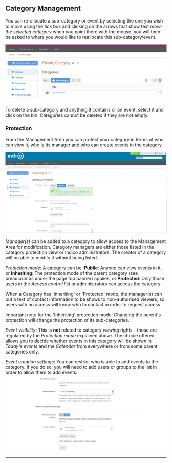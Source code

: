        
Category Management
-------------------

You can re-allocate a sub-category or event by selecting the one you wish to move using the tick box and clicking on the arrows that show text *move the selected category* when you point there with the mouse, you will then be asked to where you would like to reallocate this sub-category/event.

![](/assets/category_move.png)

To delete a sub-category and anything it contains or an event, select it and click on the bin. Categories cannot be deleted if they are not empty.

### Protection

From the Management Area you can protect your category in terms of who can view it, who is its manager and who can create events in the category.

![](/assets/category_protection_top.png)

*Manager(s)* can be added to a category to allow access to the Management Area for modification. Category managers are either those listed in the category protection view or Indico administrators. The creator of a category will be able to modify it without being listed.

*Protection mode*: A category can be:
**Public**: Anyone can view events in it, or
**Inheriting**: The protection mode of the parent category (see breadcrumbs under the page top banner) applies, or
**Protected**: Only those users in the *Access control list* or administrators can access the category. 

When a Category has 'Inheriting' or 'Protected' mode, the manager(s) can put a text of contact information to be shows to non-authorised viewers, so users with no access will know who to contact in order to request access. 

Important note for the 'Inheriting' protection mode: Changing the parent's protection will change the protection of its sub-categories.

*Event visibility*: This is **not** related to category *viewing* rights - those are regulated by the *Protection mode* explained above.  The choice offered, allows you to decide whether events in this category will be shown in *Today's events* and the *Calendar* from everywhere or from some parent categories only.


*Event creation settings*: You can restrict who is able to add events to the category. If you do so, you will need to add users or groups to the list in order to allow them to add events.
![](/assets/category_event_creation_settings.png)


------------------------------------------------------------------------
